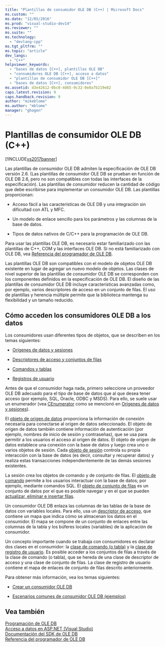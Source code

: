 ```yaml
---
title: "Plantillas de consumidor OLE DB (C++) | Microsoft Docs"
ms.custom: ""
ms.date: "12/05/2016"
ms.prod: "visual-studio-dev14"
ms.reviewer: ""
ms.suite: ""
ms.technology: 
  - "devlang-cpp"
ms.tgt_pltfrm: ""
ms.topic: "article"
dev_langs: 
  - "C++"
helpviewer_keywords: 
  - "bases de datos [C++], plantillas OLE DB"
  - "consumidores OLE DB [C++], acceso a datos"
  - "plantillas de consumidor OLE DB [C++]"
  - "bases de datos [C++], consumidores"
ms.assetid: d3e42612-0bc0-4d65-9c32-0e8a7b219e82
caps.latest.revision: 9
caps.handback.revision: 9
author: "mikeblome"
ms.author: "mblome"
manager: "ghogen"
---
```

# Plantillas de consumidor OLE DB (C++)
[!INCLUDE[vs2017banner](../../assembler/inline/includes/vs2017banner.md)]

Las plantillas de consumidor OLE DB admiten la especificación de OLE DB versión 2.6. \(Las plantillas de consumidor OLE DB se prueban en función de OLE DB 2.6, pero no son compatibles con todas las interfaces de la especificación\). Las plantillas de consumidor reducen la cantidad de código que debe escribirse para implementar un consumidor OLE DB. Las plantillas proporcionan:  
  
-   Acceso fácil a las características de OLE DB y una integración sin dificultad con ATL y MFC.  
  
-   Un modelo de enlace sencillo para los parámetros y las columnas de la base de datos.  
  
-   Tipos de datos nativos de C\/C\+\+ para la programación de OLE DB.  
  
 Para usar las plantillas OLE DB, es necesario estar familiarizado con las plantillas de C\+\+, COM y las interfaces OLE DB. Si no está familiarizado con OLE DB, vea [Referencia del programador de OLE DB](https://msdn.microsoft.com/en-us/library/ms718124.aspx).  
  
 Las plantillas OLE DB son compatibles con el modelo de objetos OLE DB existente en lugar de agregar un nuevo modelo de objetos. Las clases de nivel superior de las plantillas de consumidor OLE DB se corresponden con los componentes definidos en la especificación de OLE DB. El diseño de las plantillas de consumidor OLE DB incluye características avanzadas como, por ejemplo, varios descriptores de acceso en un conjunto de filas. El uso de plantillas y herencia múltiple permite que la biblioteca mantenga su flexibilidad y un tamaño reducido.  
  
## Cómo acceden los consumidores OLE DB a los datos  
 Los consumidores usan diferentes tipos de objetos, que se describen en los temas siguientes:  
  
-   [Orígenes de datos y sesiones](../../data/oledb/data-sources-and-sessions.md)  
  
-   [Descriptores de acceso y conjuntos de filas](../../data/oledb/accessors-and-rowsets.md)  
  
-   [Comandos y tablas](../../data/oledb/commands-and-tables.md)  
  
-   [Registros de usuario](../../data/oledb/user-records.md)  
  
 Antes de que el consumidor haga nada, primero seleccione un proveedor OLE DB adecuado para el tipo de base de datos que al que desea tener acceso \(por ejemplo, SQL, Oracle, ODBC y MSDS\). Para ello, se suele usar un enumerador \(vea [CEnumerator](../../data/oledb/cenumerator-class.md) como se mencionó en [Orígenes de datos y sesiones](../../data/oledb/data-sources-and-sessions.md)\).  
  
 El [objeto de origen de datos](../../data/oledb/data-sources-and-sessions.md) proporciona la información de conexión necesaria para conectarse al origen de datos seleccionado. El objeto de origen de datos también contiene información de autenticación \(por ejemplo, nombres de inicio de sesión y contraseñas\), que se usa para permitir a los usuarios el acceso al origen de datos. El objeto de origen de datos establece una conexión con la base de datos y luego crea uno o varios objetos de sesión. Cada [objeto de sesión](../../data/oledb/data-sources-and-sessions.md) controla su propia interacción con la base de datos \(es decir, consultar y recuperar datos\) y realiza estas transacciones independientemente de las demás sesiones existentes.  
  
 La sesión crea los objetos de comando y de conjunto de filas. El [objeto de comando](../../data/oledb/commands-and-tables.md) permite a los usuarios interactuar con la base de datos; por ejemplo, mediante comandos SQL. El [objeto de conjunto de filas](../../data/oledb/accessors-and-rowsets.md) es un conjunto de datos por el que es posible navegar y en el que se pueden [actualizar, eliminar e insertar filas](../../data/oledb/updating-rowsets.md).  
  
 Un consumidor OLE DB enlaza las columnas de las tablas de la base de datos con variables locales. Para ello, usa un [descriptor de acceso](../../data/oledb/accessors-and-rowsets.md), que contiene un mapa que indica cómo se almacenan los datos en el consumidor. El mapa se compone de un conjunto de enlaces entre las columnas de la tabla y los búferes locales \(variables\) de la aplicación de consumidor.  
  
 Un concepto importante cuando se trabaja con consumidores es declarar dos clases en el consumidor: la [clase de comando \(o tabla\)](../../data/oledb/commands-and-tables.md) y la [clase de registro de usuario](../../data/oledb/user-records.md). Es posible acceder a los conjuntos de filas a través de la clase de comando \(o tabla\), que se hereda de una clase de descriptor de acceso y una clase de conjunto de filas. La clase de registro de usuario contiene el mapa de enlaces de conjunto de filas descrito anteriormente.  
  
 Para obtener más información, vea los temas siguientes:  
  
-   [Crear un consumidor OLE DB](../../data/oledb/creating-an-ole-db-consumer.md)  
  
-   [Escenarios comunes de consumidor OLE DB \(ejemplos\)](../../data/oledb/working-with-ole-db-consumer-templates.md)  
  
## Vea también  
 [Programación de OLE DB](../../data/oledb/ole-db-programming.md)   
 [Acceso a datos en ASP.NET \(Visual Studio\)](../Topic/Data%20Access%20in%20Visual%20C++.md)   
 [Documentación del SDK de OLE DB](https://msdn.microsoft.com/en-us/library/ms722784.aspx)   
 [Referencia del programador de OLE DB](https://msdn.microsoft.com/en-us/library/ms713643.aspx)